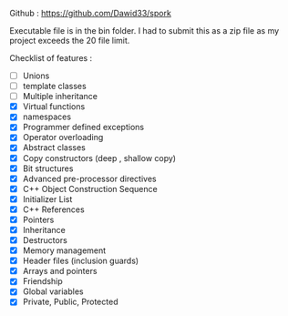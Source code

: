 Github : https://github.com/Dawid33/spork

Executable file is in the bin folder.
I had to submit this as a zip file as my project exceeds the 20 file limit.

Checklist of features :

- [ ] Unions
- [ ] template classes
- [ ] Multiple inheritance
- [X] Virtual functions
- [X] namespaces
- [X] Programmer defined exceptions
- [X] Operator overloading
- [X] Abstract classes
- [X] Copy constructors (deep , shallow copy)
- [X] Bit structures
- [X] Advanced pre-processor directives
- [X] C++ Object Construction Sequence
- [X] Initializer List
- [X] C++ References
- [X] Pointers
- [X] Inheritance
- [X] Destructors
- [X] Memory management
- [X] Header files (inclusion guards)
- [X] Arrays and pointers
- [X] Friendship
- [X] Global variables
- [X] Private, Public, Protected
